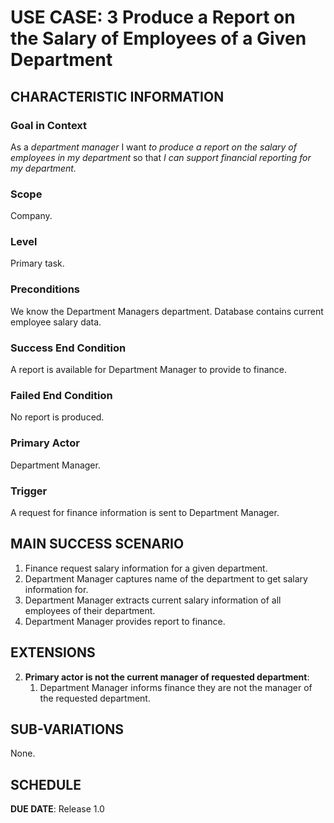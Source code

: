 # USE CASE: 3 Produce a Report on the Salary of Employees of a Given Department

## CHARACTERISTIC INFORMATION

### Goal in Context

As a *department manager* I want *to produce a report on the salary of employees in my department* so that *I can support financial reporting for my department.*

### Scope

Company.

### Level

Primary task.

### Preconditions

We know the Department Managers department.  Database contains current employee salary data.

### Success End Condition

A report is available for Department Manager to provide to finance.

### Failed End Condition

No report is produced.

### Primary Actor

Department Manager.

### Trigger

A request for finance information is sent to Department Manager.

## MAIN SUCCESS SCENARIO

1. Finance request salary information for a given department.
2. Department Manager captures name of the department to get salary information for.
3. Department Manager extracts current salary information of all employees of their department.
4. Department Manager provides report to finance.

## EXTENSIONS

2. **Primary actor is not the current manager of requested department**:
    1. Department Manager informs finance they are not the manager of the requested department.

## SUB-VARIATIONS

None.

## SCHEDULE

**DUE DATE**: Release 1.0
